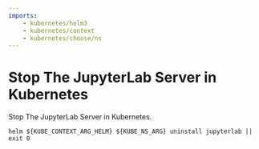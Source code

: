 ```yaml
---
imports:
    - kubernetes/helm3
    - kubernetes/context
    - kubernetes/choose/ns
---
```


# Stop The JupyterLab Server in Kubernetes

Stop The JupyterLab Server in Kubernetes.

```shell
helm ${KUBE_CONTEXT_ARG_HELM} ${KUBE_NS_ARG} uninstall jupyterlab || exit 0
```

